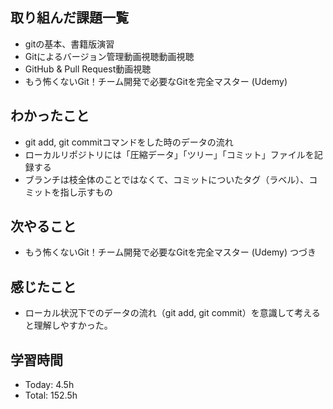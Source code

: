 ## 取り組んだ課題一覧
- gitの基本、書籍版演習
- Gitによるバージョン管理動画視聴動画視聴
- GitHub & Pull Request動画視聴
- もう怖くないGit！チーム開発で必要なGitを完全マスター (Udemy)
## わかったこと
- git add, git commitコマンドをした時のデータの流れ
- ローカルリポジトリには「圧縮データ」「ツリー」「コミット」ファイルを記録する
- ブランチは枝全体のことではなくて、コミットについたタグ（ラベル）、コミットを指し示すもの
## 次やること
- もう怖くないGit！チーム開発で必要なGitを完全マスター (Udemy) つづき
## 感じたこと
- ローカル状況下でのデータの流れ（git add, git commit）を意識して考えると理解しやすかった。
## 学習時間
- Today: 4.5h
- Total: 152.5h
